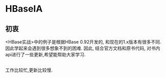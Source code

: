 # HBaseIA

## 初衷
<HBase实战>中的例子是根据HBase 0.92开发的, 和现在的1.x版本有很多不同.
因此学起来会遇到很多想象不到的困难.
因此, 结合官方文档和原书代码, 对书内api进行了一些更新,希望能帮助大家学习.

## 
工作比较忙,更新比较慢.

